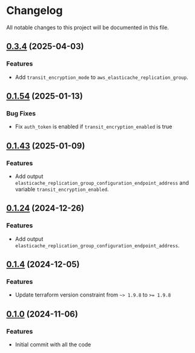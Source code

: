 # Changelog

All notable changes to this project will be documented in this file.

## [0.3.4]() (2025-04-03)

### Features

* Add `transit_encryption_mode` to `aws_elasticache_replication_group`.

## [0.1.54]() (2025-01-13)

### Bug Fixes

* Fix `auth_token` is enabled if `transit_encryption_enabled` is true

## [0.1.43]() (2025-01-09)

### Features

* Add output `elasticache_replication_group_configuration_endpoint_address` and variable `transit_encryption_enabled`.

## [0.1.24]() (2024-12-26)

### Features

* Add output `elasticache_replication_group_configuration_endpoint_address`.

## [0.1.4]() (2024-12-05)

### Features

* Update terraform version constraint from `~> 1.9.8` to `>= 1.9.8`

## [0.1.0]() (2024-11-06)

### Features

* Initial commit with all the code

